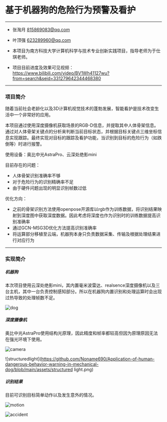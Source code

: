 # 基于机器狗的危险行为预警及看护
-------------------

- 张淘月 815869083@qq.com

- 叶顶强 623289960@qq.com

- 本项目为南方科技大学计算机科学与技术专业创新实践项目，指导老师为于仕琪老师。

- 项目目前进度及效果可见视频：https://www.bilibili.com/video/BV1Wh41127wu?from=search&seid=331279642344468380

--------------------------------

### 项目简介

随着当前社会老龄化以及3D计算机视觉技术的蓬勃发展，智能看护是技术改变生活中一个非常好的应用。

本项目通过使用深度摄像机获取场景的RGB-D信息，并提取其中人体骨架信息。通过对人体骨架关键点的分析来判断当前目标状态，并根据目标关键点三维坐标信息实现跟踪。最终实现对目标的跟踪及看护功能，当识别到目标的危险行为（如跌倒等）时进行报警。

使用设备：奥比中光AstraPro、云深处绝影mini

目前存在的问题：

- 人体骨架识别准确率不够
- 对于危险行为的识别精确率不足
- 由于硬件问题出现的明显识别帧数过低

优化方向：

- 之前的骨架识别方法使用openpose开源库以rgb作为训练数据，将识别结果映射到深度图中获取深度数据。因此考虑将深度也作为识别时的训练数据提高识别准确率
- 通过GCN-MSG3D优化方法提高识别准确率
- 将运算部分移植至云端，机器狗本身只负责数据采集、传输及根据处理结果进行对应行为

---------------------------------

### 实现简介

##### 机器狗

本次项目使用云深处绝影mini，其内置毫米波雷达、realsence深度摄像机以及三台主机，其中一台负责控制感知部分。所以在机器狗内置识别和处理运算时会出现过热导致的处理帧数不足。

![dog](https://github.com/Noname690/Application-of-human-dangerous-behavior-warning-in-mechanical-dog/blob/main/assets/dog.png)

##### 深度摄像机

奥比中光AstraPro使用结构光原理，因此精度和帧率都较高但因为原理原因无法在强光环境下使用。

![camera](https://github.com/Noname690/Application-of-human-dangerous-behavior-warning-in-mechanical-dog/blob/main/assets/camera.png)

![structuredlight](https://github.com/Noname690/Application-of-human-dangerous-behavior-warning-in-mechanical-dog/blob/main/assets/structured light.png)

##### 识别结果

目前可识别目标简单动作以及发生意外的情况。

![motion](https://github.com/Noname690/Application-of-human-dangerous-behavior-warning-in-mechanical-dog/blob/main/assets/motion.png)

![accident](https://github.com/Noname690/Application-of-human-dangerous-behavior-warning-in-mechanical-dog/blob/main/assets/accident.png
)







